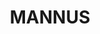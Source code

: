 ---
lastmod: '2025-04-06T06:05:20+00:00'
latitude: -35.776209
layout: suburb
longitude: 148.041339
postcode: '2653'
state: NSW
title: MANNUS
url: /nsw/mannus/
---